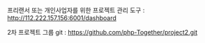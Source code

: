 프리랜서 또는 개인사업자를 위한 프로젝트 관리 도구 : http://112.222.157.156:6001/dashboard

2차 프로젝트 그룹 git : https://github.com/php-Together/project2.git
